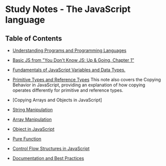 # Study Notes - The JavaScript language

## Table of Contents

- [Understanding Programs and Programming Languages](https://github.com/jgchoti/studynote/blob/main/learning-js/js-programming-languages.md)

- [Basic JS from "You Don't Know JS: Up & Going, Chapter 1"](https://github.com/jgchoti/studynote/blob/main/learning-js/js-basic.md)

- [Fundamentals of JavaScript Variables and Data Types.](https://github.com/jgchoti/studynote/blob/main/learning-js/js-variable.md)

- [Primitive Types and Reference Types](https://github.com/jgchoti/studynote/blob/main/learning-js/js-premitive-ref.md) This note also covers the Copying Behavior in JavaScript, providing an explanation of how copying operates differently for primitive and reference types.

- [Copying Arrays and Objects in JavaScript]

- [String Manipulation](https://github.com/jgchoti/studynote/blob/main/learning-js/js-string-manaipulation.md)

- [Array Manipulation](https://github.com/jgchoti/studynote/blob/main/learning-js/js-array-manipulation.md)

- [Object in JavaScript](https://github.com/jgchoti/studynote/blob/main/learning-js/js-object.md)

- [Pure Function](https://github.com/jgchoti/studynote/blob/main/learning-js/js-pure-function.md)

- [Control Flow Structures in JavaScript](https://github.com/jgchoti/studynote/blob/main/learning-js/js-control-flow.md)

- [Documentation and Best Practices](https://github.com/jgchoti/studynote/blob/main/learning-js/js-documentation.md)
